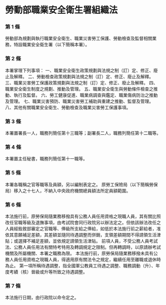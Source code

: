 # 勞動部職業安全衛生署組織法

### 第 1 條

勞動部為規劃與執行職業安全衛生、職業災害勞工保護、勞動檢查及監督相關業務，特設職業安全衛生署（以下簡稱本署）。

### 第 2 條

本署掌理下列事項：
一、職業安全衛生政策規劃與法規之制（訂）定、修正、廢止及解釋。
二、勞動檢查政策規劃與法規之制（訂）定、修正、廢止及解釋。
三、職業災害勞工保護政策規劃與法規之制（訂）定、修正、廢止及解釋。
四、職業安全衛生制度之規劃、推動及管理。
五、職業安全衛生與勞動條件檢查之推動、執行及監督。
六、勞工健康促進、職業病調查與鑑定、職業傷病防治之推動及管理。
七、職業災害預防、職業災害勞工補助與重建之推動、監督及管理。
八、其他有關職業安全衛生、勞動檢查及職業災害勞工保護事項。

### 第 3 條

本署置署長一人，職務列簡任第十三職等；副署長二人，職務列簡任第十二職等。

### 第 4 條

本署置主任秘書，職務列簡任第十一職等。

### 第 5 條

本署各職稱之官等職等及員額，另以編制表定之。
原勞工保險局（以下簡稱勞保局）移入之十七人，不納入中央政府機關總員額法所定員額範圍。

### 第 6 條

本法施行前，原勞保局隨業務移撥具有公務人員任用資格之現職人員，其有關比照改任官職等級及退撫事項，由考試院會同行政院另以辦法定之。但依該辦法改任之人員經銓敘部審定之官職等、俸級所支給之俸給，如低於本法施行前之薪給者，准依其意願補足差額，其差額並隨同待遇調整而併銷，支領差額期間不得請領生活津貼；或選擇不補足差額，並依規定請領生活津貼。
前項人員，不受公務人員考試法、公務人員任用法有關特考特用及轉調規定之限制。但再轉調時，以原請辦考試機關及所屬機關、本署之職務為限。
本法施行前，原勞保局隨業務移撥未具有公務人員任用資格之現職人員，得適用原有關法令之規定，繼續任用至離職或退休時為止。
第一項所稱待遇調整，指全國軍公教員工待遇之調整、職務調動（升）、年度考績（核）晉級或升等所致之待遇調整。

### 第 7 條

本法施行日期，由行政院以命令定之。
